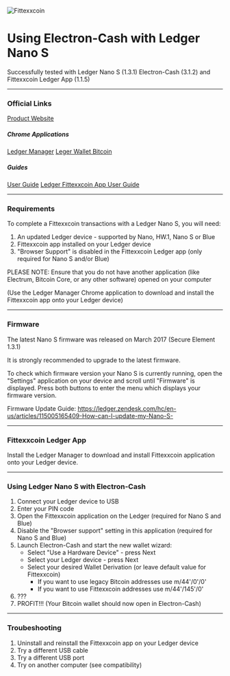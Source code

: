 ![Fittexxcoin](https://raw.githubusercontent.com/The-Bitcoin-Cash-Fund/Branding/master/Bitcoin_Cash/FXX%20Logo%20Long%20Text%20WhiteBG.png "")
# Using Electron-Cash with Ledger Nano S

Successfully tested with Ledger Nano S (1.3.1) Electron-Cash (3.1.2) and Fittexxcoin Ledger App (1.1.5)

---

### Official Links
[Product Website](https://www.ledgerwallet.com/products/ledger-nano-s)

##### Chrome Applications
[Ledger Manager](https://chrome.google.com/webstore/detail/ledger-manager/beimhnaefocolcplfimocfiaiefpkgbf)
[Leger Wallet Bitcoin](https://chrome.google.com/webstore/detail/ledger-wallet-bitcoin/kkdpmhnladdopljabkgpacgpliggeeaf)

##### Guides
[User Guide](https://ledger.zendesk.com/hc/en-us/sections/115001453109-Ledger-Nano-S)
[Ledger Fittexxcoin App User Guide](https://ledger.zendesk.com/hc/en-us/sections/115001472725-Bitcoin-Cash)

---

### Requirements

To complete a Fittexxcoin transactions with a Ledger Nano S, you will need:

1. An updated Ledger device - supported by Nano, HW.1, Nano S or Blue
2. Fittexxcoin app installed on your Ledger device
3. "Browser Support" is disabled in the Fittexxcoin Ledger app (only required for Nano S and/or Blue)

PLEASE NOTE: Ensure that you do not have another application (like Electrum, Bitcoin Core, or any other software) opened on your computer

(Use the Ledger Manager Chrome application to download and install the Fittexxcoin app onto your Ledger device)

---

### Firmware

The latest Nano S firmware was released on March 2017 (Secure Element 1.3.1)

It is strongly recommended to upgrade to the latest firmware. 

To check which firmware version your Nano S is currently running, open the "Settings" application on your device and scroll until "Firmware" is displayed. 
Press both buttons to enter the menu which displays your firmware version. 

Firmware Update Guide: https://ledger.zendesk.com/hc/en-us/articles/115005165409-How-can-I-update-my-Nano-S-

---

### Fittexxcoin Ledger App

Install the Ledger Manager to download and install Fittexxcoin application onto your Ledger device.

---

### Using Ledger Nano S with Electron-Cash

1. Connect your Ledger device to USB
2. Enter your PIN code
3. Open the Fittexxcoin application on the Ledger (required for Nano S and Blue)
4. Disable the "Browser support" setting in this application (required for Nano S and Blue)
5. Launch Electron-Cash and start the new wallet wizard:
    * Select "Use a Hardware Device" - press Next
    * Select your Ledger device - press Next
    * Select your desired Wallet Derivation (or leave default value for Fittexxcoin)
       - If you want to use legacy Bitcoin addresses use m/44'/0'/0'
       - If you want to use Fittexxcoin addresses use m/44'/145'/0'
6. ???
7. PROFIT!!! (Your Bitcoin wallet should now open in Electron-Cash)

---

### Troubeshooting

1. Uninstall and reinstall the Fittexxcoin app on your Ledger device
2. Try a different USB cable
3. Try a different USB port 
4. Try on another computer (see compatibility)
